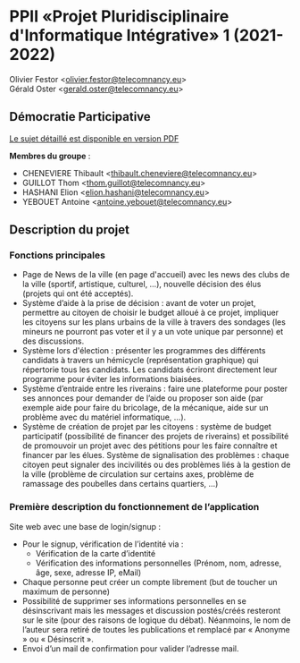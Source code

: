 # PPII «Projet Pluridisciplinaire d'Informatique Intégrative» 1 (2021-2022)

Olivier Festor <<olivier.festor@telecomnancy.eu>>  
Gérald Oster <<gerald.oster@telecomnancy.eu>>  


## Démocratie Participative

[Le sujet détaillé est disponible en version PDF](./Projet_2021_DP.pdf)

**Membres du groupe** :  

* CHENEVIERE Thibault <<thibault.cheneviere@telecomnancy.eu>>  
* GUILLOT Thom <<thom.guillot@telecomnancy.eu>>  
* HASHANI Elion <<elion.hashani@telecomnancy.eu>>  
* YEBOUET Antoine <<antoine.yebouet@telecomnancy.eu>>  

## Description du projet

### Fonctions principales

* Page de News de la ville (en page d'accueil) avec les news des clubs de la ville (sportif, artistique, culturel, …), nouvelle décision des élus (projets qui ont été acceptés).  
* Système d’aide à la prise de décision : avant de voter un projet, permettre au citoyen de choisir le budget alloué à ce projet, impliquer les citoyens sur les plans urbains de la ville à travers des sondages (les mineurs ne pourront pas voter et il y a un vote unique par personne) et des discussions.  
* Système lors d'élection : présenter les programmes des différents candidats à travers un hémicycle (représentation graphique) qui répertorie tous les candidats. Les candidats écriront directement leur programme pour éviter les informations biaisées.  
* Système d’entraide entre les riverains : faire une plateforme pour poster ses annonces pour demander de l’aide ou proposer son aide (par exemple aide pour faire du bricolage, de la mécanique, aide sur un problème avec du matériel informatique, …).  
* Système de création de projet par les citoyens : système de budget participatif (possibilité de financer des projets de riverains) et possibilité de promouvoir un projet avec des pétitions pour les faire connaître et financer par les élues.
Système de signalisation des problèmes : chaque citoyen peut signaler des incivilités ou des problèmes liés à la gestion de la ville (problème de circulation sur certains axes, problème de ramassage des poubelles dans certains quartiers, …)  

### Première description du fonctionnement de l’application

Site web avec une base de login/signup :  

* Pour le signup, vérification de l’identité via :  
  * Vérification de la carte d’identité  
  * Vérification des informations personnelles (Prénom, nom, adresse, âge, sexe, adresse IP, eMail)  
* Chaque personne peut créer un compte librement (but de toucher un maximum de personne)  
* Possibilité de supprimer ses informations personnelles en se désinscrivant mais les messages et discussion postés/créés resteront sur le site (pour des raisons de logique du débat). Néanmoins, le nom de l’auteur sera retiré de toutes les publications et remplacé par « Anonyme » ou « Désinscrit ».  
* Envoi d’un mail de confirmation pour valider l’adresse mail.
